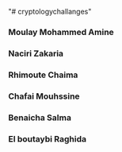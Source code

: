 "# cryptologychallanges" 
### Moulay Mohammed Amine 
### Naciri Zakaria
### Rhimoute Chaima
### Chafai Mouhssine
### Benaicha Salma
### El boutaybi Raghida